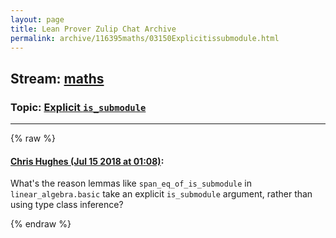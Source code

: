 ```yaml
---
layout: page
title: Lean Prover Zulip Chat Archive 
permalink: archive/116395maths/03150Explicitissubmodule.html
---
```


## Stream: [maths](index.html)
### Topic: [Explicit `is_submodule`](03150Explicitissubmodule.html)

---


{% raw %}
#### [ Chris Hughes (Jul 15 2018 at 01:08)](https://leanprover.zulipchat.com/#narrow/stream/116395-maths/topic/Explicit%20%60is_submodule%60/near/129679386):
What's the reason lemmas like `span_eq_of_is_submodule` in `linear_algebra.basic` take an explicit `is_submodule` argument, rather than using type class inference?


{% endraw %}
